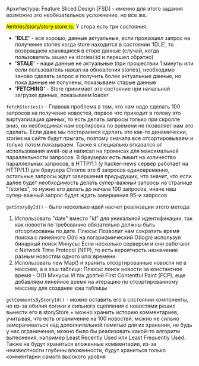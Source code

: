 Архитектура: Feature Sliced Design [FSD] - именно для этого задания возможно это необязательное усложнение, но все же.

<mark>/entries/story/story.store.ts:</mark>
У стора есть три состояния:</br>
* <b>'IDLE'</b> - все хорошо, данные актуальные, если произошел запрос на получение stories когда store находится в состоянии 'IDLE', то возвращаем хранящиеся в сторе данные (случай, когда пользователь зашел на stories/:id и перешел обратно)
* <b>'STALE'</b> - наши данные не актуальные (при прошествии 1 минуты или если пользователь нажал на обновления stories), необходимо заново сделать запрос и получить более актуальные данные, но пока данные не получены, показываем старые данные
* <b>'FETCHING'</b> - Store принимает это состояние при начальной загрузке данных, показываем loader

<code>fetchStories()</code> - Главная проблема в том, что нам надо сделать 100 запросов на 
получение новостей, первое что приходит в голову это виртуализация данных, то есть делать запросы только при скролле вниз, но необходимая нам сортировка по времени не позволяет нам это сделать. Если даже мы постараемся сделать это как-то динамически, stories на сайте будут прыгать, поэтому сначала все отсортировываем и только потом показываем. Также я специально отказался от использования await-ов и написал на промисах для максимальной параллельности запросов. В браузерах есть лимит на количество параллельных запросов, в HTTP/1.1 (у hacker-news сервер работает на HTTP/1.1) для браузера Chrome это 6 запросов единовременно, остальные запросы ждут завершения предыдущих, что значит, что если далее будет необходимость делать супер-важный запросы на странице "/stories", то нужно его делать до начала 100 запросов, иначе наш супер-важный запрос будет ждать завершения 95-и запросов

<code>getStoryById()</code> - было несколько идей насчет реализации этого метода:
1. Использовать "date" вместо "id" для уникальной идентификации, так как новости по требованию обязательно должны быть отсортированы по дате.
Плюсы: Позволит нам сократить время поиска с линейного O(n) на логарифмический O(logn) используя бинарный поиск
Минусы: Если несколько сервером и они работают с Network Time Protocol (NTP), то есть вероятность назначение разным новостям одного unix времени.
2. Использовать new Map() и хранить отсортированные новости не в массиве, а в хэш таблице:
Плюсы: поиск новости за константное время - O(1)
Минусы: И так долгий First Contentful Paint (FCP), еще добавляем линейное время на итерацию по отсортированному массиву для создание хэш таблицы

<code>getCommentsByStoryId()</code> - можно оставить его в состоянии компоненты, но из-за обилия логики и сильного сцепления с новостями решил вынести его в storyStore + можно хранить историю комментариев, учитывая, что есть ограничение на 100 новостей, можно не сильно заморачиваться над дополнительной памятью для их хранения, не будь у нас ограничения, можно было бы реализовать какой-то алгоритм вытеснения, например Least Recently Used или Least Frequently Used. Также не будут храниться вложенные комментарии, из-за неизвестности глубины вложенности, будут храниться только комментарии самого высокого уровня